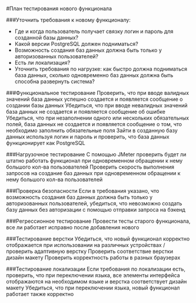 #План тестирования нового функционала

###Уточнить требования к новому функционалу:
- Где и когда пользователь получает связку логин и пароль для созданной базы данных?
- Какой версии PostgreSQL должен подниматься?
- Возможность создания баз данных должна быть только у авторизованных пользователей?
- Есть ли локализация?
- Уточнить требования по нагрузке: как быстро должна подниматься база данных, сколько одновременно баз данных должна быть способна развернуть система?

###Функциональное тестирование
Проверить, что при вводе валидных значений база данных успешно создается и появляется сообщение о создании базы данных
Убедиться, что при вводе невалидных значений база данных не создается и появляется сообщение об ошибке
Убедиться, что при незаполнении одного или нескольких обязательных полей, база данных не создается и появляется сообщение о том, что необходимо заполнить обязательные поля
Зайти в созданную базу данных используя логин и пароль и проверить, что база данных функционирует как PostgreSQL

###Нагрузочное тестирование
С помощью JMeter проверить будет ли штатно работать функционал при одновременном обращении к нему большого кол-ва пользователей
Проверить скорость выполнения запросов на создание баз данных при одновременном обращении к нему большого кол-ва пользователей

###Проверка безопасности
Если в требования указано, что возможность создания баз данных должна быть только у авторизованных пользователей, убедиться, что невозможно создать базу данных без авторизации с помощью отправки запроса на бэкенд

###Регрессионное тестирование
Провести тесты старого функционала, все ли работает исправно после добавления нового

###Тестирование верстки
Убедиться, что новый функционал корректно отображается при использовании на различных устройствах / проверить адаптивную верстку
Проверить соответствие верстки дизайн макету
Проверить корректность работы в разных браузерах

###Тестирование локализации
Если требования по локализации есть, проверить, что при переключении языка, все элементы интерфейса отображаются на необходимом языке и верстка соответствует дизайн макету
Убедиться, что при переключении языка, новый функционал работает также корректно
